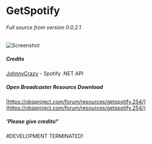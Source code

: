 # GetSpotify
###### Full source from version 0.0.2.1
![Screenshot](http://i.imgur.com/iLfQExG.png)

##### Credits
[JohnnyCrazy](https://github.com/JohnnyCrazy/SpotifyAPI-NET) - Spotify .NET API

##### Open Broadcaster Resource Download
[https://obsproject.com/forum/resources/getspotify.254/](https://obsproject.com/forum/resources/getspotify.254/)
##### 'Please give credits!'



#DEVELOPMENT TERMINATED!
